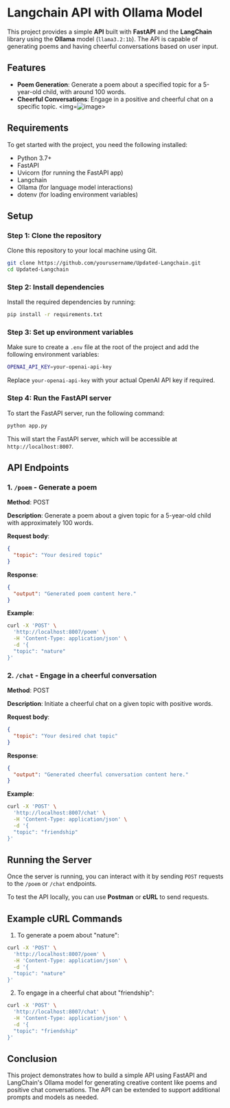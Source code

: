 # Langchain API with Ollama Model

This project provides a simple **API** built with **FastAPI** and the **LangChain** library using the **Ollama** model (`llama3.2:1b`). The API is capable of generating poems and having cheerful conversations based on user input.

## Features

- **Poem Generation**: Generate a poem about a specified topic for a 5-year-old child, with around 100 words.
- **Cheerful Conversations**: Engage in a positive and cheerful chat on a specific topic.
<img=![image](https://github.com/user-attachments/assets/cf23a49e-448b-42a1-9b92-adb5bd17a299)>

## Requirements

To get started with the project, you need the following installed:

- Python 3.7+
- FastAPI
- Uvicorn (for running the FastAPI app)
- Langchain
- Ollama (for language model interactions)
- dotenv (for loading environment variables)

## Setup

### Step 1: Clone the repository

Clone this repository to your local machine using Git.

```bash
git clone https://github.com/yourusername/Updated-Langchain.git
cd Updated-Langchain
```

### Step 2: Install dependencies

Install the required dependencies by running:

```bash
pip install -r requirements.txt
```

### Step 3: Set up environment variables

Make sure to create a `.env` file at the root of the project and add the following environment variables:

```bash
OPENAI_API_KEY=your-openai-api-key
```

Replace `your-openai-api-key` with your actual OpenAI API key if required.

### Step 4: Run the FastAPI server

To start the FastAPI server, run the following command:

```bash
python app.py
```

This will start the FastAPI server, which will be accessible at `http://localhost:8007`.

## API Endpoints

### 1. `/poem` - Generate a poem

**Method**: POST

**Description**: Generate a poem about a given topic for a 5-year-old child with approximately 100 words.

**Request body**:
```json
{
  "topic": "Your desired topic"
}
```

**Response**:
```json
{
  "output": "Generated poem content here."
}
```

**Example**:
```bash
curl -X 'POST' \
  'http://localhost:8007/poem' \
  -H 'Content-Type: application/json' \
  -d '{
  "topic": "nature"
}'
```

### 2. `/chat` - Engage in a cheerful conversation

**Method**: POST

**Description**: Initiate a cheerful chat on a given topic with positive words.

**Request body**:
```json
{
  "topic": "Your desired chat topic"
}
```

**Response**:
```json
{
  "output": "Generated cheerful conversation content here."
}
```

**Example**:
```bash
curl -X 'POST' \
  'http://localhost:8007/chat' \
  -H 'Content-Type: application/json' \
  -d '{
  "topic": "friendship"
}'
```

## Running the Server

Once the server is running, you can interact with it by sending `POST` requests to the `/poem` or `/chat` endpoints.

To test the API locally, you can use **Postman** or **cURL** to send requests.

## Example cURL Commands

1. To generate a poem about "nature":

```bash
curl -X 'POST' \
  'http://localhost:8007/poem' \
  -H 'Content-Type: application/json' \
  -d '{
  "topic": "nature"
}'
```

2. To engage in a cheerful chat about "friendship":

```bash
curl -X 'POST' \
  'http://localhost:8007/chat' \
  -H 'Content-Type: application/json' \
  -d '{
  "topic": "friendship"
}'
```

## Conclusion

This project demonstrates how to build a simple API using FastAPI and LangChain's Ollama model for generating creative content like poems and positive chat conversations. The API can be extended to support additional prompts and models as needed.
